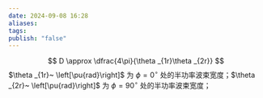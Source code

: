```yaml
---
date: 2024-09-08 16:28
aliases: 
tags: 
publish: "false"
---
```

$$
D \approx \dfrac{4\pi}{\theta _{1r}\theta _{2r}}
$$
$\theta _{1r}~ \left[\pu{rad}\right]$ 为 $\phi=0^{\circ}$ 处的半功率波束宽度；$\theta _{2r}~ \left[\pu{rad}\right]$ 为 $\phi=90^{\circ}$ 处的半功率波束宽度；